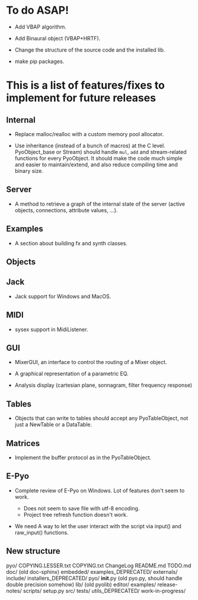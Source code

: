 To do ASAP!
===========

- Add VBAP algorithm.

- Add Binaural object (VBAP+HRTF).

- Change the structure of the source code and the installed lib.

- make pip packages.

This is a list of features/fixes to implement for future releases
=================================================================

Internal
--------

- Replace malloc/realloc with a custom memory pool allocator.

- Use inheritance (instead of a bunch of macros) at the C level. 
  PyoObject_base or Stream) should handle `mul`, `add` and 
  stream-related functions for every PyoObject. It should make the 
  code much simple and easier to maintain/extend, and also reduce 
  compiling time and binary size.

Server
------

- A method to retrieve a graph of the internal state of the server 
  (active objects, connections, attribute values, ...).

Examples
--------

- A section about building fx and synth classes.

Objects
-------

Jack
----

- Jack support for Windows and MacOS.

MIDI
----

- sysex support in MidiListener.

GUI
---

- MixerGUI, an interface to control the routing of a Mixer object.

- A graphical representation of a parametric EQ.

- Analysis display (cartesian plane, sonnagram, filter frequency response)

Tables
------

- Objects that can write to tables should accept any PyoTableObject,
  not just a NewTable or a DataTable.

Matrices
--------

- Implement the buffer protocol as in the PyoTableObject.

E-Pyo
-----

- Complete review of E-Pyo on Windows. Lot of features don't seem to work.
    - Does not seem to save file with utf-8 encoding.
    - Project tree refresh function doesn't work.

- We need A way to let the user interact with the script via input() 
  and raw_input() functions.

New structure
-------------
pyo/
    COPYING.LESSER.txt
    COPYING.txt
    ChangeLog
    README.md
    TODO.md
    doc/ (old doc-sphinx)
    embedded/
    examples_DEPRECATED/
    externals/
    include/
    installers_DEPRECATED/
    pyo/
        __init__.py (old pyo.py, should handle double precision somehow)
        lib/ (old pyolib)
        editor/
        examples/
    release-notes/
    scripts/
    setup.py
    src/
    tests/
    utils_DEPRECATED/
    work-in-progress/

